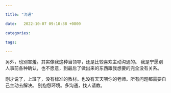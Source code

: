 ```yaml
---

title: "沟通"

date:   2022-10-07 09:10:38 +0800

categories:

tags:

---
```




另外，也别害羞。其实像我这种当领导，还是比较喜欢主动沟通的。
我是宁愿别人事前各种确认，也不愿意，到最后了做出来的东西跟我想要的完全没有关系。




刚才说了，上班了，没有标准的教材。也没有天天喂你的老师。所有问题都需要自己主动去解决。
别抱怨环境。多沟通，找人请教。